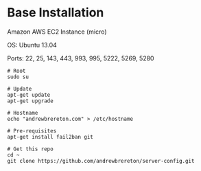 Base Installation
=================

Amazon AWS EC2 Instance (micro)

OS: Ubuntu 13.04

Ports: 22, 25, 143, 443, 993, 995, 5222, 5269, 5280

    # Root
    sudo su
    
    # Update
    apt-get update
    apt-get upgrade
    
    # Hostname
    echo "andrewbrereton.com" > /etc/hostname
    
    # Pre-requisites
    apt-get install fail2ban git
    
    # Get this repo
    cd ~
    git clone https://github.com/andrewbrereton/server-config.git
